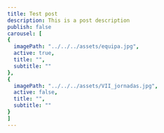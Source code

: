 ```yaml
---
title: Test post
description: This is a post description
publish: false
carousel: [
{
  imagePath: "../../../assets/equipa.jpg",
  active: true,
  title: "", 
  subtitle: ""
},
{
  imagePath: "../../../assets/VII_jornadas.jpg",
  active: false,
  title: "",
  subtitle: ""
}
]
---
```

